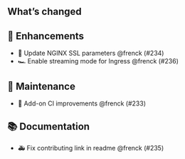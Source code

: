 ## What’s changed

## 🚀 Enhancements

- 🔑 Update NGINX SSL parameters @frenck (#234)
- 🏎 Enable streaming mode for Ingress @frenck (#236)

## 🧰 Maintenance

- 🚀 Add-on CI improvements @frenck (#233)

## 📚 Documentation

- 🚑 Fix contributing link in readme @frenck (#235)
